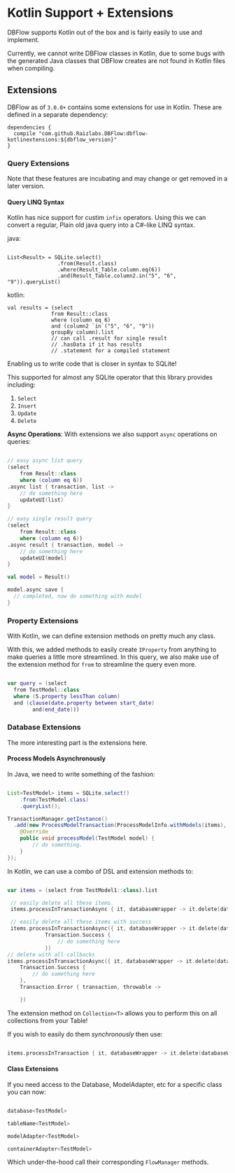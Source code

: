 # Kotlin Support + Extensions

DBFlow supports Kotlin out of the box and is fairly easily to use and implement.

Currently, we cannot write DBFlow classes in Kotlin, due to some bugs with the generated
Java classes that DBFlow creates are not found in Kotlin files when compiling.

## Extensions

DBFlow as of `3.0.0+` contains some extensions for use in Kotlin. These
are defined in a separate dependency:

```
dependencies {
  compile "com.github.Raizlabs.DBFlow:dbflow-kotlinextensions:${dbflow_version}"
}

```

### Query Extensions

Note that these features are incubating and may change or get removed in a later version.


#### Query LINQ Syntax

Kotlin has nice support for custim `infix` operators. Using this we can convert a regular, Plain old java query into a C#-like LINQ syntax.

java:
```

List<Result> = SQLite.select()
                .from(Result.class)
                .where(Result_Table.column.eq(6))
                .and(Result_Table.column2.in("5", "6", "9")).queryList()

```

kotlin:

```
val results = (select
              from Result::class
              where (column eq 6)
              and (column2 `in`("5", "6", "9"))
              groupBy column).list
              // can call .result for single result
              // .hasData if it has results
              // .statement for a compiled statement
```

Enabling us to write code that is closer in syntax to SQLite!

This supported for almost any SQLite operator that this library provides including:
  1. `Select`
  2. `Insert`
  3. `Update`
  4. `Delete`

**Async Operations**:
With extensions we also support `async` operations on queries:

```kotlin

// easy async list query
(select
    from Result::class
    where (column eq 6))
.async list { transaction, list ->
    // do something here
    updateUI(list)
}

// easy single result query
(select
    from Result::class
    where (column eq 6))
.async result { transaction, model ->
    // do something here
    updateUI(model)
}

val model = Result()

model.async save {
  // completed, now do something with model
}

```

### Property Extensions

With Kotlin, we can define extension methods on pretty much any class.

With this, we added methods to easily create `IProperty` from anything to make
queries a little more streamlined. In this query, we also make use of the extension
method for `from` to streamline the query even more.

```kotlin

var query = (select
  from TestModel::class
  where (5.property lessThan column)
  and (clause(date.property between start_date)
        and(end_date)))


```

### Database Extensions

The more interesting part is the extensions here.

#### Process Models Asynchronously

In Java, we need to write something of the fashion:

```java

List<TestModel> items = SQLite.select()
    .from(TestModel.class)
    .queryList();

TransactionManager.getInstance()
  .add(new ProcessModelTransaction(ProcessModelInfo.withModels(items), null) {
    @Override
    public void processModel(TestModel model) {
        // do something.
    }
});

```

In Kotlin, we can use a combo of DSL and extension methods to:

```kotlin

var items = (select from TestModel1::class).list

 // easily delete all these items.
 items.processInTransactionAsync { it, databaseWrapper -> it.delete(databaseWrapper) }

 // easily delete all these items with success
 items.processInTransactionAsync({ it, databaseWrapper -> it.delete(databaseWrapper) },
            Transaction.Success {
                // do something here
            })
// delete with all callbacks
items.processInTransactionAsync({ it, databaseWrapper -> it.delete(databaseWrapper) },
    Transaction.Success {
        // do something here
    },
    Transaction.Error { transaction, throwable ->

    })

```

The extension method on `Collection<T>` allows you to perform this on all
collections from your Table!

If you wish to easily do them _synchronously_ then use:

```kotlin

items.processInTransaction { it, databaseWrapper -> it.delete(databaseWrapper) }

```

#### Class Extensions

If you need access to the Database, ModelAdapter, etc for a specific class you
can now:


```kotlin

database<TestModel>

tableName<TestModel>

modelAdapter<TestModel>

containerAdapter<TestModel>

```


Which under-the-hood call their corresponding `FlowManager` methods.
